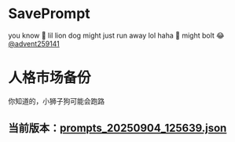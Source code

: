 # SavePrompt
you know 🫠 lil lion dog might just run away lol
haha 🐶 might bolt 😂 [@advent259141](https://github.com/advent259141)

# 人格市场备份
你知道的，小狮子狗可能会跑路

## 当前版本：[prompts_20250904_125639.json](https://github.com/Larch-C/SavePrompt/blob/main/prompts_20250904_125639.json)
